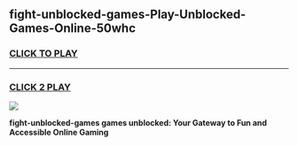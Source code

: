 
## fight-unblocked-games-Play-Unblocked-Games-Online-50whc
<h3>
<a href="https://premium76.site?title=fight-unblocked-games&ref=25A">CLICK TO PLAY</a></h3>
<hr>

<h3>
<a href="https://premium76.site?title=fight-unblocked-games&ref=25A">CLICK 2 PLAY</a>
  
</h3>

<a href="https://premium76.site?title=fight-unblocked-games&ref=25A"><img src="https://clearcache.store/games.png"></a>


**fight-unblocked-games games unblocked: Your Gateway to Fun and Accessible Online Gaming**
